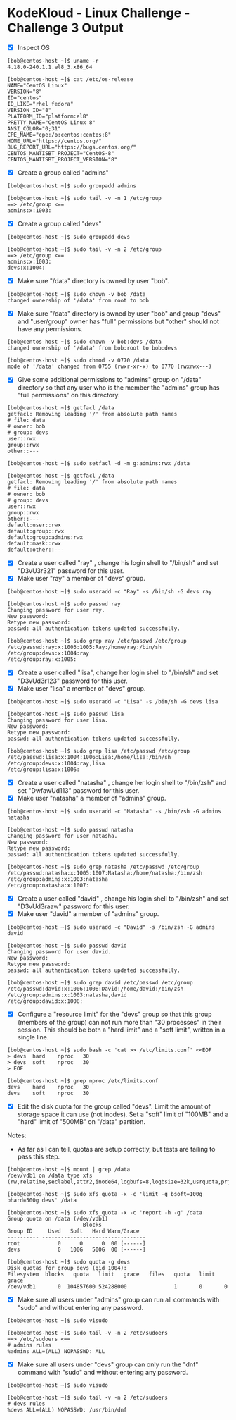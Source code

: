 # KodeKloud - Linux Challenge - Challenge 3 Output

- [x] Inspect OS

```
[bob@centos-host ~]$ uname -r
4.18.0-240.1.1.el8_3.x86_64
```

```
[bob@centos-host ~]$ cat /etc/os-release
NAME="CentOS Linux"
VERSION="8"
ID="centos"
ID_LIKE="rhel fedora"
VERSION_ID="8"
PLATFORM_ID="platform:el8"
PRETTY_NAME="CentOS Linux 8"
ANSI_COLOR="0;31"
CPE_NAME="cpe:/o:centos:centos:8"
HOME_URL="https://centos.org/"
BUG_REPORT_URL="https://bugs.centos.org/"
CENTOS_MANTISBT_PROJECT="CentOS-8"
CENTOS_MANTISBT_PROJECT_VERSION="8"
```

- [x] Create a group called "admins"

```
[bob@centos-host ~]$ sudo groupadd admins
```

```
[bob@centos-host ~]$ sudo tail -v -n 1 /etc/group
==> /etc/group <==
admins:x:1003:
```

- [x] Create a group called "devs"

```
[bob@centos-host ~]$ sudo groupadd devs
```

```
[bob@centos-host ~]$ sudo tail -v -n 2 /etc/group
==> /etc/group <==
admins:x:1003:
devs:x:1004:
```

- [x] Make sure "/data" directory is owned by user "bob".

```
[bob@centos-host ~]$ sudo chown -v bob /data
changed ownership of '/data' from root to bob
```

- [x] Make sure "/data" directory is owned by user "bob" and group "devs" and "user/group" owner has "full" permissions but "other" should not have any permissions.

```
[bob@centos-host ~]$ sudo chown -v bob:devs /data
changed ownership of '/data' from bob:root to bob:devs
```

```
[bob@centos-host ~]$ sudo chmod -v 0770 /data
mode of '/data' changed from 0755 (rwxr-xr-x) to 0770 (rwxrwx---)
```

- [x] Give some additional permissions to "admins" group on "/data" directory so that any user who is the member the "admins" group has "full permissions" on this directory.

```
[bob@centos-host ~]$ getfacl /data
getfacl: Removing leading '/' from absolute path names
# file: data
# owner: bob
# group: devs
user::rwx
group::rwx
other::---
```

```
[bob@centos-host ~]$ sudo setfacl -d -m g:admins:rwx /data
```

```
[bob@centos-host ~]$ getfacl /data
getfacl: Removing leading '/' from absolute path names
# file: data
# owner: bob
# group: devs
user::rwx
group::rwx
other::---
default:user::rwx
default:group::rwx
default:group:admins:rwx
default:mask::rwx
default:other::---
```

- [x] Create a user called "ray" , change his login shell to "/bin/sh" and set "D3vU3r321" password for this user.
- [x] Make user "ray" a member of "devs" group.

```
[bob@centos-host ~]$ sudo useradd -c "Ray" -s /bin/sh -G devs ray
```

```
[bob@centos-host ~]$ sudo passwd ray
Changing password for user ray.
New password:
Retype new password:
passwd: all authentication tokens updated successfully.
```

```
[bob@centos-host ~]$ sudo grep ray /etc/passwd /etc/group
/etc/passwd:ray:x:1003:1005:Ray:/home/ray:/bin/sh
/etc/group:devs:x:1004:ray
/etc/group:ray:x:1005:
```

- [x] Create a user called "lisa", change her login shell to "/bin/sh" and set "D3vUd3r123" password for this user.
- [x] Make user "lisa" a member of "devs" group.

```
[bob@centos-host ~]$ sudo useradd -c "Lisa" -s /bin/sh -G devs lisa
```

```
[bob@centos-host ~]$ sudo passwd lisa
Changing password for user lisa.
New password:
Retype new password:
passwd: all authentication tokens updated successfully.
```

```
[bob@centos-host ~]$ sudo grep lisa /etc/passwd /etc/group
/etc/passwd:lisa:x:1004:1006:Lisa:/home/lisa:/bin/sh
/etc/group:devs:x:1004:ray,lisa
/etc/group:lisa:x:1006:
```

- [x] Create a user called "natasha" , change her login shell to "/bin/zsh" and set "DwfawUd113" password for this user.
- [x] Make user "natasha" a member of "admins" group.

```
[bob@centos-host ~]$ sudo useradd -c "Natasha" -s /bin/zsh -G admins natasha
```

```
[bob@centos-host ~]$ sudo passwd natasha
Changing password for user natasha.
New password:
Retype new password:
passwd: all authentication tokens updated successfully.
```

```
[bob@centos-host ~]$ sudo grep natasha /etc/passwd /etc/group
/etc/passwd:natasha:x:1005:1007:Natasha:/home/natasha:/bin/zsh
/etc/group:admins:x:1003:natasha
/etc/group:natasha:x:1007:
```

- [x] Create a user called "david" , change his login shell to "/bin/zsh" and set "D3vUd3raaw" password for this user.
- [x] Make user "david" a member of "admins" group.

```
[bob@centos-host ~]$ sudo useradd -c "David" -s /bin/zsh -G admins david
```

```
[bob@centos-host ~]$ sudo passwd david
Changing password for user david.
New password:
Retype new password:
passwd: all authentication tokens updated successfully.
```

```
[bob@centos-host ~]$ sudo grep david /etc/passwd /etc/group
/etc/passwd:david:x:1006:1008:David:/home/david:/bin/zsh
/etc/group:admins:x:1003:natasha,david
/etc/group:david:x:1008:
```

- [x] Configure a "resource limit" for the "devs" group so that this group (members of the group) can not run more than "30 processes" in their session. This should be both a "hard limit" and a "soft limit", written in a single line.

```
[bob@centos-host ~]$ sudo bash -c 'cat >> /etc/limits.conf' <<EOF
> devs	hard	nproc	30
> devs	soft	nproc	30
> EOF
```

```
[bob@centos-host ~]$ grep nproc /etc/limits.conf
devs    hard    nproc   30
devs    soft    nproc   30
```

- [x] Edit the disk quota for the group called "devs". Limit the amount of storage space it can use (not inodes). Set a "soft" limit of "100MB" and a "hard" limit of "500MB" on "/data" partition.

Notes:
- As far as I can tell, quotas are setup correctly, but tests are failing to pass this step.

```
[bob@centos-host ~]$ mount | grep /data
/dev/vdb1 on /data type xfs (rw,relatime,seclabel,attr2,inode64,logbufs=8,logbsize=32k,usrquota,prjquota,grpquota)
```

```
[bob@centos-host ~]$ sudo xfs_quota -x -c 'limit -g bsoft=100g bhard=500g devs' /data
```

```
[bob@centos-host ~]$ sudo xfs_quota -x -c 'report -h -g' /data
Group quota on /data (/dev/vdb1)
                        Blocks
Group ID     Used   Soft   Hard Warn/Grace
---------- ---------------------------------
root            0      0      0  00 [------]
devs            0   100G   500G  00 [------]
```

```
[bob@centos-host ~]$ sudo quota -g devs
Disk quotas for group devs (gid 1004):
Filesystem  blocks   quota   limit   grace   files   quota   limit   grace
/dev/vdb1       0  104857600 524288000               1       0       0
```

- [x] Make sure all users under "admins" group can run all commands with "sudo" and without entering any password.

```
[bob@centos-host ~]$ sudo visudo
```

```
[bob@centos-host ~]$ sudo tail -v -n 2 /etc/sudoers
==> /etc/sudoers <==
# admins rules
%admins ALL=(ALL) NOPASSWD: ALL
```

- [x] Make sure all users under "devs" group can only run the "dnf" command with "sudo" and without entering any password.

```
[bob@centos-host ~]$ sudo visudo
```

```
[bob@centos-host ~]$ sudo tail -v -n 2 /etc/sudoers
# devs rules
%devs ALL=(ALL) NOPASSWD: /usr/bin/dnf
```
